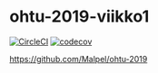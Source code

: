 # ohtu-2019-viikko1

[![CircleCI](https://circleci.com/gh/Malpel/ohtu-2019-viikko1.svg?style=svg)](https://circleci.com/gh/Malpel/ohtu-2019-viikko1)
[![codecov](https://codecov.io/gh/Malpel/ohtu-2019-viikko1/branch/master/graph/badge.svg)](https://codecov.io/gh/Malpel/ohtu-2019-viikko1)

https://github.com/Malpel/ohtu-2019
